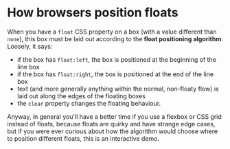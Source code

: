 # How browsers position floats

When you have a `float` CSS property on a box (with a value different than `none`), this box
must be laid out according to the **float positioning algorithm**. Loosely, it says:

- if the box has `float:left`, the box is positioned at the beginning of the line box
- if the box has `float:right`, the box is positioned at the end of the line box
- text (and more generally anything within the normal, non-floaty flow) is laid out along the edges of the floating boxes
- the `clear` property changes the floating behaviour.

Anyway, in general you'll have a better time if you use a flexbox or CSS grid instead of floats, because floats are quirky and have strange edge cases, but if you were ever curious
about how the algorithm would choose where to position different floats, this is an interactive demo.